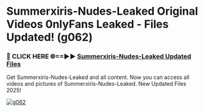 # Summerxiris-Nudes-Leaked Original Videos 0nlyFans Leaked - Files Updated! (g062)

<h3>🔴 CLICK HERE 🌐==►► <a href="https://tinyurl.com/yc6ubb5a" rel="nofollow">Summerxiris-Nudes-Leaked Updated Files</a></h3>

Get Summerxiris-Nudes-Leaked and all content. Now you can access all videos and pictures of Summerxiris-Nudes-Leaked. New Updated Files 2025!

[![g062](https://i.imgur.com/7eu0CRL.gif)](https://tinyurl.com/yc6ubb5a)
